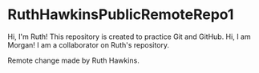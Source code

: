 # RuthHawkinsPublicRemoteRepo1

Hi, I'm Ruth! This repository is created to practice Git and GitHub. 
Hi, I am Morgan! I am a collaborator on Ruth's repository. 

    

   Remote change made by Ruth Hawkins.

